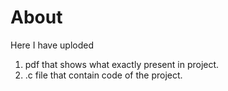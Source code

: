 # About
Here I have uploded 
1) pdf that shows what exactly present in project.
2) .c file that contain code of the project.
